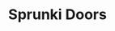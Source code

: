 ---
slug: sprunki-doors-1908
title: Sprunki Doors
description: "Sprunki Doors is an exciting online game. Play for free directly in your browser!"
icon: /images/popular_mods/Sprunki Doors.png
url: https://wowtbc.net/sprunkin/sprunki-doors/index.html
previewImage: /images/popular_mods/Sprunki Doors.png
type: popular mods

# SEO配置
seo:
  title: "Sprunki Doors - Play Free Online Game | Fun Browser Games"
  description: "Sprunki Doors - Play this fun online game for free in your browser. No download required!"
  ogImage: "/images/popular_mods/Sprunki Doors.png"
  keywords: "sprunki-doors-1908, online game, browser game, free game, popular mods game, play online"

videoUrls:
  - https://www.youtube.com/embed/example1
  - https://www.youtube.com/embed/example2

whyPlay:
  title: "Why Play Sprunki Doors?"
  items:
    - "Immersive Gameplay: Sprunki Doors offers an engaging and immersive gaming experience that will keep you entertained for hours"
    - "Challenging Levels: Test your skills with increasingly difficult challenges and obstacles"
    - "Beautiful Graphics: Enjoy stunning visuals and smooth animations that bring the game world to life"
    - "Regular Updates: New content and features are added regularly to keep the game fresh and exciting"
    - "Free to Play: Experience all the fun without spending a penny"
    - "Community Features: Connect with other players, share strategies, and compete for high scores"
    - "Cross-Platform: Play on any device with a web browser, no downloads required"

features:
  title: "Key Features of Sprunki Doors"
  image: "/images/popular_mods/Sprunki Doors.png"
  items:
    - "Intuitive Controls: Easy to learn controls make Sprunki Doors accessible for players of all skill levels"
    - "Multiple Game Modes: Enjoy various gameplay options that provide different challenges and experiences"
    - "Character Customization: Personalize your gaming experience with unique characters and items"
    - "Achievement System: Complete special tasks to earn rewards and recognition"
    - "Leaderboards: Compete with players worldwide and see who can achieve the highest scores"

characteristics:
  title: "Game Characteristics"
  image: "/images/popular_mods/Sprunki Doors.png"
  items:
    - "Genre: Popular mods game with elements of strategy and skill"
    - "Difficulty: Suitable for both casual gamers and those seeking a challenge"
    - "Play Time: Quick sessions or extended gameplay, depending on your preference"
    - "Art Style: Vibrant and engaging visuals that enhance the gaming experience"
    - "Sound Design: Immersive audio that complements the gameplay perfectly"

info: "Sprunki Doors is an exciting online game that offers players a unique and engaging gaming experience. With its intuitive controls, stunning visuals, and challenging gameplay, Sprunki Doors provides hours of entertainment for players of all ages and skill levels. Whether you're looking for a quick gaming session during a break or an extended play session, Sprunki Doors delivers an immersive experience that will keep you coming back for more. The game features multiple levels of increasing difficulty, ensuring that players are constantly challenged as they progress. With regular updates adding new content and features, Sprunki Doors remains fresh and exciting, providing endless entertainment options for its growing community of players."

howToPlayIntro: "Welcome to Sprunki Doors! This guide will walk you through the basics and help you master the game. Whether you're a beginner or looking to improve your skills, these tips and instructions will enhance your gaming experience."

howToPlaySteps:
  - title: "Getting Started"
    description: "Begin your Sprunki Doors adventure by familiarizing yourself with the controls. Use your keyboard or mouse to navigate through the game interface. The tutorial will guide you through the basic mechanics and help you understand the objectives."
  - title: "Understanding the Objectives"
    description: "In Sprunki Doors, your main goal is to progress through levels by completing specific objectives. Each level presents unique challenges that require different strategies and approaches."
  - title: "Mastering the Controls"
    description: "Practice using the controls to improve your precision and reaction time. Sprunki Doors requires quick reflexes and strategic thinking to overcome obstacles and defeat opponents."
  - title: "Utilizing Power-ups"
    description: "Collect power-ups throughout the game to enhance your abilities and overcome difficult challenges. Each power-up offers unique advantages that can be crucial for success."
  - title: "Developing Strategies"
    description: "As you progress in Sprunki Doors, develop effective strategies for different scenarios. Analyze patterns, anticipate challenges, and adapt your approach to maximize your performance."

faq:
  title: "Frequently Asked Questions about Sprunki Doors"
  items:
    - question: "Is Sprunki Doors free to play?"
      answer: "Yes, Sprunki Doors is completely free to play directly in your web browser. No downloads or purchases are required to enjoy the full game experience."
    - question: "Can I play Sprunki Doors on mobile devices?"
      answer: "Yes, Sprunki Doors is optimized for both desktop and mobile play. You can enjoy the game on any device with a web browser and internet connection."
    - question: "Are there any in-game purchases?"
      answer: "While Sprunki Doors is free to play, there may be optional in-game purchases available for cosmetic items or additional features that don't affect core gameplay."
    - question: "How often is Sprunki Doors updated?"
      answer: "The developers regularly update Sprunki Doors with new content, features, and improvements based on player feedback and game performance."
    - question: "Can I play Sprunki Doors offline?"
      answer: "Currently, Sprunki Doors requires an internet connection to play as it's a browser-based online game."
    - question: "Is Sprunki Doors suitable for children?"
      answer: "Yes, Sprunki Doors is designed to be family-friendly and suitable for players of all ages."
    - question: "How do I report bugs or issues?"
      answer: "If you encounter any problems while playing Sprunki Doors, you can report them through the game's support page or contact the developers directly through their website."
    - question: "Still Have Questions?"
      answer: "If you have additional questions about Sprunki Doors that aren't covered in this FAQ, please visit our support center or contact our customer service team for assistance."
---
